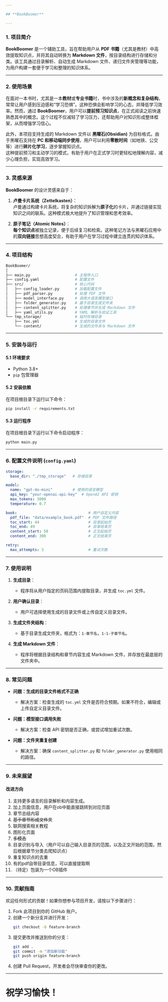 ```yaml
---

## **BookBoomer**

---
```


### 1. 项目简介

**BookBoomer** 是一个辅助工具，旨在帮助用户从 **PDF 书籍**（尤其是教材）中高效提取知识点，并将其自动转换为 **Markdown 文件**，按目录结构进行存储和分类。该工具通过目录解析、自动生成 Markdown 文件、递归文件夹管理等功能，为用户构建一套便于学习和整理的知识体系。

---

### 2. 使用场景

在面对一本书时，尤其是一本**教材**或**专业书籍**时，书中涉及的**新概念和复杂结构**，常常让用户感到压迫感和“学习恐惧”。这种恐惧会影响学习的心态，并降低学习效率。然而，通过 **BookBoomer**，用户可以**提前预习知识点**，在正式阅读之前快速熟悉其中的概念。这个过程不仅减轻了学习压力，还帮助用户对知识形成整体框架，从而增强学习信心。

此外，本项目支持生成的 Markdown 文件以 **黑曜石(Obsidian)** 为目标格式。由于黑曜石支持在 **PC 和移动端同步使用**，用户可以利用**零散时间**（如地铁、公交等）进行**碎片化学习**，逐步掌握知识点。  
这种提前预习和主动学习的模式，有助于用户在正式学习时更轻松地理解内容，减少心理负担，实现高效学习。

---

### 3. 灵感来源

**BookBoomer** 的设计灵感来自于：

1. **卢曼卡片系统（Zettelkasten）**：  
   卢曼通过构建卡片系统，将复杂的知识拆解为**原子化**的卡片，并通过链接实现知识之间的联系。这种模式极大地提升了知识管理和思考效率。

2. **原子笔记（Atomic Notes）**：  
   **每个知识点**被独立记录，便于后续复习和检索。这种笔记方法与黑曜石应用中的**双向链接**思想高度契合，有助于用户在学习过程中建立连贯的知识体系。

---

### 4. 项目结构

```bash
BookBoomer/
│
├── main.py                    # 主程序入口
├── config.yaml                # 配置文件
├── src/                       # 核心代码
│   ├── config_loader.py       # 加载配置文件
│   ├── pdf_parser.py          # 处理 PDF 文件
│   ├── model_interface.py     # 调用大语言模型接口
│   ├── folder_generator.py    # 基于目录生成文件夹
│   ├── content_splitter.py    # 处理章节并生成 Markdown 文件
│   ├── yaml_utils.py          # YAML 解析与验证工具
└── tmp_storage/               # 临时存储目录
    ├── toc.yml                # 生成的目录文件
    └── content/               # 生成的文件夹与 Markdown 文件
```

---

### 5. 安装与运行

#### 5.1 环境要求

- Python 3.8+
- `pip` 包管理器

#### 5.2 安装依赖

在项目根目录下运行以下命令：

```bash
pip install -r requirements.txt
```

#### 5.3 运行程序

在项目根目录下运行以下命令启动程序：

```bash
python main.py
```

---

### 6. 配置文件说明 (`config.yaml`)

```yaml
storage:
  base_dir: "./tmp_storage"   # 存储目录

model:
  name: "gpt-4o-mini"         # 使用的语言模型
  api_key: "your-openai-api-key"  # OpenAI API 密钥
  max_tokens: 3000
  temperature: 0.7

book:                                # 用户自定义内容
  pdf_file: "data/example_book.pdf"  # PDF 文件路径
  toc_start: 44                      # 目录起始页
  toc_end: 49                        # 目录结束页
  content_start: 50                  # 正文起始页
  content_end: 300                   # 正文结束页

retry:
  max_attempts: 3                    # 重试次数
```

---

### 7. 使用说明

1. **生成目录**：
   - 程序将从用户指定的页码范围内提取目录，并生成 `toc.yml` 文件。

2. **用户确认目录**：
   - 用户可选择使用生成的目录文件或上传自定义目录文件。

3. **生成文件夹结构**：
   - 基于目录生成文件夹，格式为：`1-章节名`，`1-1-子章节名`。

4. **生成 Markdown 文件**：
   - 程序将根据目录结构和章节内容生成 Markdown 文件，并存放在最底层的文件夹中。

---

### 8. 常见问题

- **问题：生成的目录文件格式不正确**
  - 解决方案：检查生成的 `toc.yml` 文件是否符合预期。如果不符合，编辑或上传自定义目录文件。

- **问题：模型接口调用失败**
  - 解决方案：检查 API 密钥是否正确，或尝试增加重试次数。

- **问题：文件夹重复创建**
  - 解决方案：确保 `content_splitter.py` 和 `folder_generator.py` 使用相同的路径。

---

### 9. 未来展望
#### 改进方向
1. 支持更多语言的目录解析和内容生成。
2. 加上页面信息，用户在ob中能直接跳转到对应页面
3. 章节总结内容
4. ~~基于章节形成文件夹~~
2. 联网搜索相关教程
3. 图形化页面
4. ~~多模态~~
5. 目录识别与导入（用户可以自己输入目录页的范围，以及正文开始的范围，然后根据章节分类去爬知识点）
6. 重复知识点的去重
7. 有的pdf自带目录信息，可以直接提取啊
7. （待定）包装为一个OB插件

---

### 10. 贡献指南

欢迎任何形式的贡献！如果你想参与项目开发，请按以下步骤进行：

1. Fork 此项目到你的 GitHub 账户。
2. 创建一个新分支并进行开发：
   ```bash
   git checkout -b feature-branch
   ```
3. 提交更改并推送到你的分支：
   ```bash
   git add .
   git commit -m "添加新功能"
   git push origin feature-branch
   ```
4. 创建 Pull Request，开发者会尽快审查你的更改。
---
# 祝学习愉快！
